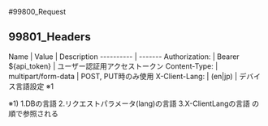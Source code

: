 #99800_Request

## 99801_Headers
Name | Value | Description
---------- | -------
Authorization: | Bearer ${api_token} | ユーザー認証用アクセストークン
Content-Type: | multipart/form-data | POST, PUT時のみ使用
X-Client-Lang: | (en\|jp) | デバイス言語設定 ※1

※1) 1.DBの言語 2.リクエストパラメータ(lang)の言語 3.X-ClientLangの言語 の順で参照される
